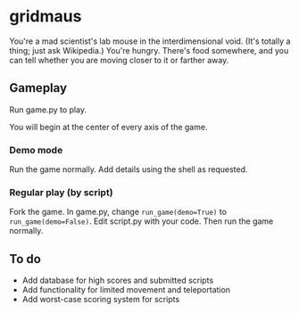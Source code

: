 # gridmaus

You're a mad scientist's lab mouse in the interdimensional void. (It's totally a thing; just ask Wikipedia.) You're hungry. There's food somewhere, and you can tell whether you are moving closer to it or farther away.

## Gameplay

Run game.py to play.

You will begin at the center of every axis of the game.

### Demo mode

Run the game normally. Add details using the shell as requested.

### Regular play (by script)

Fork the game. In game.py, change `run_game(demo=True)` to `run_game(demo=False)`. Edit script.py with your code. Then run the game normally.

## To do

* Add database for high scores and submitted scripts
* Add functionality for limited movement and teleportation
* Add worst-case scoring system for scripts

